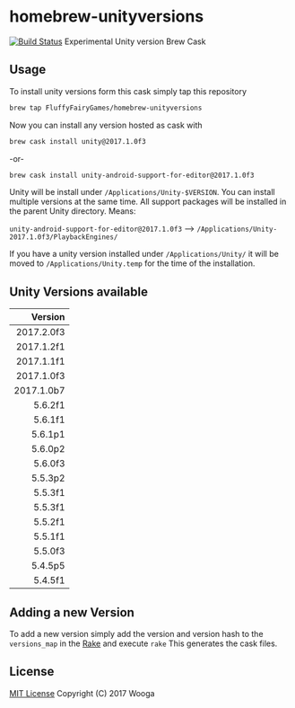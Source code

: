 homebrew-unityversions
======================

[![Build Status](https://travis-ci.org/wooga/homebrew-unityversions.svg?branch=master)](https://travis-ci.org/wooga/homebrew-unityversions)
Experimental Unity version Brew Cask 

Usage
-----

To install unity versions form this cask simply tap this repository

```bash
brew tap FluffyFairyGames/homebrew-unityversions
```

Now you can install any version hosted as cask with

```bash
brew cask install unity@2017.1.0f3
```

-or-

```bash
brew cask install unity-android-support-for-editor@2017.1.0f3
```

Unity will be install under `/Applications/Unity-$VERSION`. You can install multiple versions at the same time. All support packages will be installed in the parent Unity directory. Means:

`unity-android-support-for-editor@2017.1.0f3` --> `/Applications/Unity-2017.1.0f3/PlaybackEngines/`

If you have a unity version installed under `/Applications/Unity/` it will be moved to
`/Applications/Unity.temp` for the time of the installation.

Unity Versions available
------------------------

| Version    |
| ---------: |
| 2017.2.0f3 |
| 2017.1.2f1 |
| 2017.1.1f1 |
| 2017.1.0f3 |
| 2017.1.0b7 |
| 5.6.2f1    |
| 5.6.1f1    |
| 5.6.1p1    |
| 5.6.0p2    |
| 5.6.0f3    |
| 5.5.3p2    |
| 5.5.3f1    |
| 5.5.3f1    |
| 5.5.2f1    |
| 5.5.1f1    |
| 5.5.0f3    |
| 5.4.5p5    |
| 5.4.5f1    |

Adding a new Version
--------------------
To add a new version simply add the version and version hash to the `versions_map` in the [Rake](Rakefile) and execute `rake`
This generates the cask files.

License
-------
[MIT License](LICENSE) Copyright (C) 2017 Wooga
